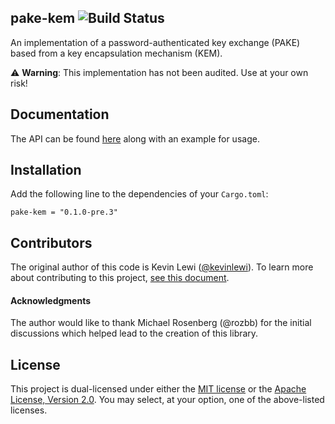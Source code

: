 ## pake-kem ![Build Status](https://github.com/facebook/pake-kem/workflows/CI/badge.svg)

An implementation of a password-authenticated key exchange (PAKE) based from a key encapsulation mechanism (KEM).

⚠️ **Warning**: This implementation has not been audited. Use at your own risk!

Documentation
-------------

The API can be found [here](https://docs.rs/pake-kem/) along with an example for usage.

Installation
------------

Add the following line to the dependencies of your `Cargo.toml`:

```
pake-kem = "0.1.0-pre.3"
```

Contributors
------------

The original author of this code is Kevin Lewi ([@kevinlewi](https://github.com/kevinlewi)).
To learn more about contributing to this project, [see this document](./CONTRIBUTING.md).

#### Acknowledgments

The author would like to thank Michael Rosenberg (@rozbb) for the initial discussions
which helped lead to the creation of this library.

License
-------

This project is dual-licensed under either the [MIT license](https://github.com/facebook/pake-kem/blob/main/LICENSE-MIT)
or the [Apache License, Version 2.0](https://github.com/facebook/pake-kem/blob/main/LICENSE-APACHE).
You may select, at your option, one of the above-listed licenses.
